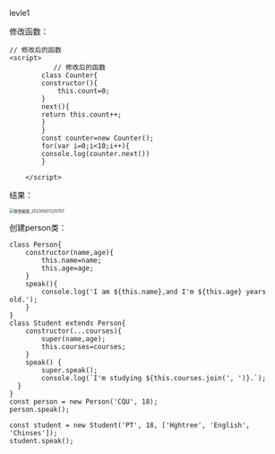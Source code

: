 levle1

修改函数：

```
// 修改后的函数
<script>
           // 修改后的函数
        class Counter{
        constructor(){
            this.count=0;
        }
        next(){
        return this.count++;
        }
        }
        const counter=new Counter();
        for(var i=0;i<10;i++){
        console.log(counter.next())
        }

    </script>
```

结果：

<img src="C:\Users\张申树\Pictures\联想截图\联想截图_20230507225757.png" alt="联想截图_20230507225757" style="zoom: 50%;" />

创建person类：

```
class Person{
	constructor(name,age){
		this.name=name;
		this.age=age;
	}
	speak(){
		console.log('I am ${this.name},and I'm ${this.age} years old.');
	}
}
class Student extends Person{
	constructor(...courses){
		super(name,age);
		this.courses=courses;
	}
	speak() {
    	super.speak();
    	console.log(`I'm studying ${this.courses.join(', ')}.`);
  }
}
const person = new Person('CQU', 18);
person.speak();

const student = new Student('PT', 18, ['Hghtree', 'English', 'Chinses']);
student.speak(); 
```

